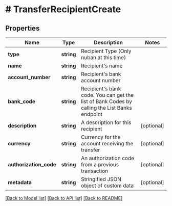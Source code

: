 # # TransferRecipientCreate

## Properties

Name | Type | Description | Notes
------------ | ------------- | ------------- | -------------
**type** | **string** | Recipient Type (Only nuban at this time) |
**name** | **string** | Recipient&#39;s name |
**account_number** | **string** | Recipient&#39;s bank account number |
**bank_code** | **string** | Recipient&#39;s bank code. You can get the list of Bank Codes by calling the List Banks endpoint |
**description** | **string** | A description for this recipient | [optional]
**currency** | **string** | Currency for the account receiving the transfer | [optional]
**authorization_code** | **string** | An authorization code from a previous transaction | [optional]
**metadata** | **string** | Stringified JSON object of custom data | [optional]

[[Back to Model list]](../../README.md#models) [[Back to API list]](../../README.md#endpoints) [[Back to README]](../../README.md)
